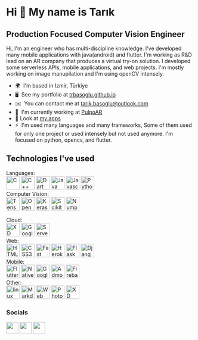 Hi 👋 My name is Tarık
======================

Production Focused Computer Vision Engineer
-------------------------------------------

Hi, I'm an engineer who has multi-discipline knowledge. I've developed many mobile applications with java(android) and flutter. I'm working as R&D lead on an AR company that produces a virtual try-on solution. I developed some serverless APIs, mobile applications, and web projects. I'm mostly working on image manupilation and I'm using openCV intensely.

* 🌍  I'm based in Izmir, Türkiye
* 🖥️  See my portfolio at [trbasoglu.github.io](http://trbasoglu.github.io)
* ✉️  You can contact me at [tarik.basoglu@outlook.com](mailto:tarik.basoglu@outlook.com)
* 🚀  I'm currently working at [PulpoAR](http://pulpoar.com)
* 📱   Look at [my apps](https://play.google.com/store/apps/developer?id=Hisario&hl=tr&gl=US)
* ⚡  I'm used many languages and many frameworks, Some of them used for only one project or used intensely but not used anymore. I'm focused on python, opencv, and flutter.

Technologies I've used
----------------------
<p align="left">
  
Languages:<br>
<a href="https://docs.microsoft.com/en-us/cpp/?view=msvc-170" target="_blank" rel="noreferrer"><img src="https://raw.githubusercontent.com/danielcranney/readme-generator/main/public/icons/skills/c-colored.svg" width="36" height="36" alt="C" /></a>
<a href="https://docs.microsoft.com/en-us/cpp/?view=msvc-170" target="_blank" rel="noreferrer"><img src="https://raw.githubusercontent.com/danielcranney/readme-generator/main/public/icons/skills/cplusplus-colored.svg" width="36" height="36" alt="C++" /></a>
<a href="https://dart.dev/" target="_blank" rel="noreferrer"><img src="https://raw.githubusercontent.com/danielcranney/readme-generator/main/public/icons/skills/dart-colored.svg" width="36" height="36" alt="Dart" /></a>
<a href="https://www.oracle.com/java/" target="_blank" rel="noreferrer"><img src="https://raw.githubusercontent.com/danielcranney/readme-generator/main/public/icons/skills/java-colored.svg" width="36" height="36" alt="Java" /></a>
<a href="https://developer.mozilla.org/en-US/docs/Web/JavaScript" target="_blank" rel="noreferrer"><img src="https://raw.githubusercontent.com/danielcranney/readme-generator/main/public/icons/skills/javascript-colored.svg" width="36" height="36" alt="Javascript" /></a>
<a href="https://www.python.org/" target="_blank" rel="noreferrer"><img src="https://raw.githubusercontent.com/danielcranney/readme-generator/main/public/icons/skills/python-colored.svg" width="36" height="36" alt="Python" style="filter: grayscale(100%)" /></a>
 <br/>
Computer Vision:<br>
    <a href="https://www.tensorflow.org" target="_blank" rel="noreferrer"><img src="https://user-images.githubusercontent.com/32790894/166164314-00ac05d3-dd70-4155-8708-01bdda6df6e6.png" width="36" height="36" alt="Tensorflow" /></a>
  <a href="https://opencv.org" target="_blank" rel="noreferrer"><img src="https://user-images.githubusercontent.com/32790894/166164341-16d7816f-b295-4ce6-a573-a7be52e492b6.png" width="36" height="36" alt="OpenCV" /></a>
  <a href="https://keras.io" target="_blank" rel="noreferrer"><img src="https://user-images.githubusercontent.com/32790894/166164368-b93054f4-eb30-4723-9264-3741f6ea180a.png" width="36" height="36" alt="Keras" /></a>
  <a href="https://scikit-learn.org" target="_blank" rel="noreferrer"><img src="https://user-images.githubusercontent.com/32790894/166164379-adc82b73-744d-460a-9a1d-8ee034267659.png" width="36" height="36" alt="Scikit-learn" /></a>
    <a href="https://numpy.org" target="_blank" rel="noreferrer"><img src="https://user-images.githubusercontent.com/32790894/166164354-03040d70-39ed-4fca-a951-dbdcc7f29c4d.png" width="36" height="36" alt="Numpy" /></a><br/>

  Cloud:          
  <a href="https://aws.amazon.com" target="_blank" rel="noreferrer"><img src="https://user-images.githubusercontent.com/32790894/166163622-5fab4463-fcda-4e9f-8746-874f1dc1f1cf.png" width="36" height="36" alt="XD" /></a>
  <a href="https://cloud.google.com" target="_blank" rel="noreferrer"><img src="https://user-images.githubusercontent.com/32790894/166163633-05d9c905-0348-4695-bf60-594ae54b6ed5.png" width="36" height="36" alt="Google Cloud Platform" /></a>
  <a href="https://www.serverless.com" target="_blank" rel="noreferrer"><img src="https://assets-global.website-files.com/60acbb950c4d6606963e1fed/60ffa106b035c8bc6a4b210e_favicon%20(1).png" width="36" height="36" alt="Serverless" /></a>
  <br/>
  Web:<br>
<a href="https://developer.mozilla.org/en-US/docs/Glossary/HTML5" target="_blank" rel="noreferrer"><img src="https://raw.githubusercontent.com/danielcranney/readme-generator/main/public/icons/skills/html5-colored.svg" width="36" height="36" alt="HTML5" /></a>
<a href="https://www.w3.org/TR/CSS/#css" target="_blank" rel="noreferrer"><img src="https://raw.githubusercontent.com/danielcranney/readme-generator/main/public/icons/skills/css3-colored.svg" width="36" height="36" alt="CSS3" /></a>
<a href="https://fastapi.tiangolo.com/" target="_blank" rel="noreferrer"><img src="https://raw.githubusercontent.com/danielcranney/readme-generator/main/public/icons/skills/fastapi-colored.svg" width="36" height="36" alt="Fast API" /></a>
<a href="https://www.heroku.com/" target="_blank" rel="noreferrer"><img src="https://raw.githubusercontent.com/danielcranney/readme-generator/main/public/icons/skills/heroku-colored.svg" width="36" height="36" alt="Heroku" /></a>
<a href="https://flask.palletsprojects.com/en/2.0.x/" target="_blank" rel="noreferrer"><img src="https://raw.githubusercontent.com/danielcranney/readme-generator/main/public/icons/skills/flask-colored.svg" width="36" height="36" alt="Flask" /></a>
<a href="https://www.djangoproject.com/" target="_blank" rel="noreferrer"><img src="https://raw.githubusercontent.com/danielcranney/readme-generator/main/public/icons/skills/django-colored.svg" width="36" height="36" alt="Django" /></a>
 <br/>
  Mobile:<br>
<a href="https://flutter.dev/" target="_blank" rel="noreferrer"><img src="https://raw.githubusercontent.com/danielcranney/readme-generator/main/public/icons/skills/flutter-colored.svg" width="36" height="36" alt="Flutter" /></a>
<a href="https://www.android.com/intl/tr_tr/" target="_blank" rel="noreferrer"><img src="https://user-images.githubusercontent.com/32790894/166163914-80846021-0bf6-41d9-9cf4-5a7a6ed093bd.png" width="36" height="36" alt="Native Android" /></a>
<a href="https://play.google.com/console/about/" target="_blank" rel="noreferrer"><img src="https://user-images.githubusercontent.com/32790894/166163937-bf2078a1-ad2d-41b1-a6a2-d635142fe1c2.png" width="36" height="36" alt="Google Play" /></a>
<a href="https://admob.google.com/intl/tr/home/" target="_blank" rel="noreferrer"><img src="https://user-images.githubusercontent.com/32790894/166163988-a27828de-de6b-4367-a9f2-b9364b887547.png" width="36" height="36" alt="Admob" /></a>
<a href="https://firebase.google.com" target="_blank" rel="noreferrer"><img src="https://user-images.githubusercontent.com/32790894/166164044-d969e912-917c-4095-b3e0-0488e8ddec3d.png" width="36" height="36" alt="Firebase" /></a><br>
Other:<br>
 <a href="https://www.linux.org" target="_blank" rel="noreferrer"><img src="https://user-images.githubusercontent.com/32790894/166164786-86a2b1fe-5f77-4a5d-b186-31270b58593c.png" width="36" height="36" alt="linux" /></a>
  <a href="https://www.markdownguide.org" target="_blank" rel="noreferrer"><img src="https://user-images.githubusercontent.com/32790894/166164662-5b668b6e-8db3-4bbd-ae22-870e4941ce04.png" width="36" height="36" alt="Markdown" /></a>
    <a href="https://emscripten.org" target="_blank" rel="noreferrer"><img src="https://user-images.githubusercontent.com/32790894/166164698-d076018f-658d-44f9-887d-b280a152d4d3.png" width="36" height="36" alt="Web Assembly" /></a>
<a href="https://www.photopea.com" target="_blank" rel="noreferrer"><img src="https://raw.githubusercontent.com/danielcranney/readme-generator/main/public/icons/skills/photoshop-colored.svg" width="36" height="36" alt="Photoshop" /></a>
<a href="https://www.adobe.com/uk/products/xd.html" target="_blank" rel="noreferrer"><img src="https://raw.githubusercontent.com/danielcranney/readme-generator/main/public/icons/skills/xd-colored.svg" width="36" height="36" alt="XD" /></a>
  <br/>


  
</p>



### Socials

<p align="left"> <a href="https://www.github.com/trbasoglu" target="_blank" rel="noreferrer"><img src="https://user-images.githubusercontent.com/32790894/166163298-24197ebd-a68d-4e91-839d-036f7d41d179.png" width="32" height="32" /></a>   <a href="https://www.linkedin.com/in/trbasoglu" target="_blank" rel="noreferrer"><img src="https://raw.githubusercontent.com/danielcranney/readme-generator/main/public/icons/socials/linkedin.svg" width="32" height="32" /></a>   <a href="http://www.medium.com/trbasoglu" target="_blank" rel="noreferrer"><img src="https://user-images.githubusercontent.com/32790894/166163085-b8ad31b9-4735-41f0-84db-533640ef13c3.png"
width="32" height="32" /></a></p>
